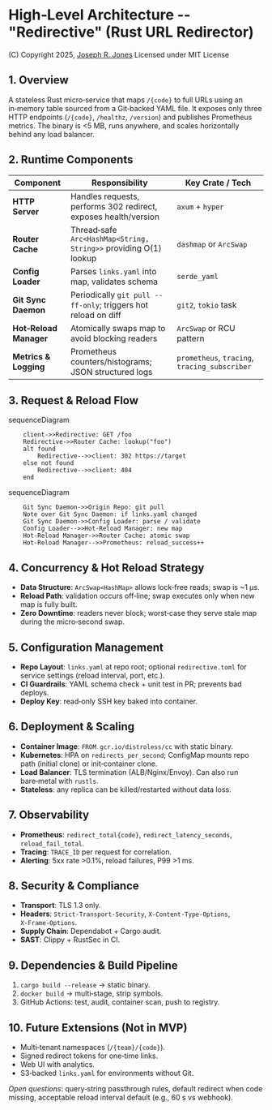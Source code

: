 # High‑Level Architecture -- "Redirective" (Rust URL Redirector)
(C) Copyright 2025, [Joseph R. Jones](https://jrj.org)
Licensed under MIT License

## 1. Overview

A stateless Rust micro‑service that maps `/{code}` to full URLs using an in‑memory table sourced from a Git‑backed YAML file. It exposes only three HTTP endpoints (`/{code}`, `/healthz`, `/version`) and publishes Prometheus metrics. The binary is <5 MB, runs anywhere, and scales horizontally behind any load balancer.

## 2. Runtime Components

| Component | Responsibility | Key Crate / Tech | 
| ---- | ---- | ----  |
| **HTTP Server** | Handles requests, performs 302 redirect, exposes health/version | `axum` + `hyper` | 
| **Router Cache** | Thread‑safe `Arc<HashMap<String, String>>` providing O(1) lookup | `dashmap` or `ArcSwap` | 
| **Config Loader** | Parses `links.yaml` into map, validates schema | `serde_yaml` | 
| **Git Sync Daemon** | Periodically `git pull --ff-only`; triggers hot reload on diff | `git2`, `tokio` task | 
| **Hot‑Reload Manager** | Atomically swaps map to avoid blocking readers | `ArcSwap` or RCU pattern | 
| **Metrics & Logging** | Prometheus counters/histograms; JSON structured logs | `prometheus`, `tracing`, `tracing_subscriber` | 

## 3. Request & Reload Flow
    
sequenceDiagram
```
    client->>Redirective: GET /foo
    Redirective->>Router Cache: lookup("foo")
    alt found
        Redirective-->>client: 302 https://target
    else not found
        Redirective-->>client: 404
    end
 ```   
    
    
sequenceDiagram
```
    Git Sync Daemon->>Origin Repo: git pull
    Note over Git Sync Daemon: if links.yaml changed
    Git Sync Daemon->>Config Loader: parse / validate
    Config Loader-->>Hot‑Reload Manager: new map
    Hot‑Reload Manager->>Router Cache: atomic swap
    Hot‑Reload Manager-->>Prometheus: reload_success++
 ```   

## 4. Concurrency & Hot Reload Strategy

- **Data Structure**: `ArcSwap<HashMap>` allows lock‑free reads; swap is ~1 µs.
- **Reload Path**: validation occurs off‑line; swap executes only when new map is fully built.
- **Zero Downtime**: readers never block; worst‑case they serve stale map during the micro‑second swap.

## 5. Configuration Management

- **Repo Layout**: `links.yaml` at repo root; optional `redirective.toml` for service settings (reload interval, port, etc.).
- **CI Guardrails**: YAML schema check + unit test in PR; prevents bad deploys.
- **Deploy Key**: read‑only SSH key baked into container.

## 6. Deployment & Scaling
- **Container Image**: `FROM gcr.io/distroless/cc` with static binary.
- **Kubernetes**: HPA on `redirects_per_second`; ConfigMap mounts repo path (initial clone) or init‑container clone.
- **Load Balancer**: TLS termination (ALB/Nginx/Envoy). Can also run bare‑metal with `rustls`.
- **Stateless**: any replica can be killed/restarted without data loss.

## 7. Observability
- **Prometheus**: `redirect_total{code}`, `redirect_latency_seconds`, `reload_fail_total`.
- **Tracing**: `TRACE_ID` per request for correlation.
- **Alerting**: 5xx rate >0.1%, reload failures, P99 >1 ms.

## 8. Security & Compliance
- **Transport**: TLS 1.3 only.
- **Headers**: `Strict‑Transport‑Security`, `X‑Content‑Type‑Options`, `X‑Frame‑Options`.
- **Supply Chain**: Dependabot + Cargo audit.
- **SAST**: Clippy + RustSec in CI.

## 9. Dependencies & Build Pipeline
1. `cargo build --release` → static binary.
2. `docker build` → multi‑stage, strip symbols.
3. GitHub Actions: test, audit, container scan, push to registry.

## 10. Future Extensions (Not in MVP)

- Multi‑tenant namespaces (`/{team}/{code}`).
- Signed redirect tokens for one‑time links.
- Web UI with analytics.
- S3‑backed `links.yaml` for environments without Git.

_Open questions_: query‑string passthrough rules, default redirect when code missing, acceptable reload interval default (e.g., 60 s vs webhook).
